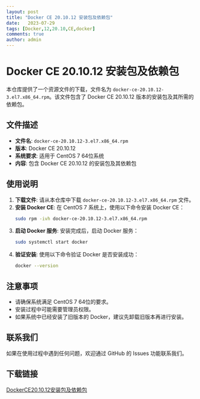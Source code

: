 ```yaml
---
layout: post
title: "Docker CE 20.10.12 安装包及依赖包"
date:   2023-07-29
tags: [Docker,12,20.10,CE,docker]
comments: true
author: admin
---
```

# Docker CE 20.10.12 安装包及依赖包

本仓库提供了一个资源文件的下载，文件名为 `docker-ce-20.10.12-3.el7.x86_64.rpm`。该文件包含了 Docker CE 20.10.12 版本的安装包及其所需的依赖包。

## 文件描述

- **文件名**: `docker-ce-20.10.12-3.el7.x86_64.rpm`
- **版本**: Docker CE 20.10.12
- **系统要求**: 适用于 CentOS 7 64位系统
- **内容**: 包含 Docker CE 20.10.12 的安装包及其依赖包

## 使用说明

1. **下载文件**: 请从本仓库中下载 `docker-ce-20.10.12-3.el7.x86_64.rpm` 文件。
2. **安装 Docker CE**: 在 CentOS 7 系统上，使用以下命令安装 Docker CE：
   ```bash
   sudo rpm -ivh docker-ce-20.10.12-3.el7.x86_64.rpm
   ```
3. **启动 Docker 服务**: 安装完成后，启动 Docker 服务：
   ```bash
   sudo systemctl start docker
   ```
4. **验证安装**: 使用以下命令验证 Docker 是否安装成功：
   ```bash
   docker --version
   ```

## 注意事项

- 请确保系统满足 CentOS 7 64位的要求。
- 安装过程中可能需要管理员权限。
- 如果系统中已经安装了旧版本的 Docker，建议先卸载旧版本再进行安装。

## 联系我们

如果在使用过程中遇到任何问题，欢迎通过 GitHub 的 Issues 功能联系我们。

## 下载链接

[DockerCE20.10.12安装包及依赖包](https://pan.quark.cn/s/16f9109dc998)